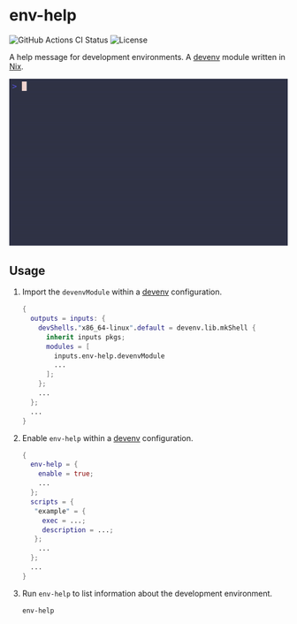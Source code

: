 # env-help

<!-- markdownlint-disable MD013 -->
![GitHub Actions CI Status](https://img.shields.io/github/actions/workflow/status/jtrrll/env-help/ci.yaml?branch=main&logo=github&label=CI)
![License](https://img.shields.io/github/license/jtrrll/env-help?label=License)
<!-- markdownlint-enable MD013 -->

A help message for development environments.
A [devenv](https://devenv.sh/) module written in [Nix](https://nixos.org/).

![Demo](./demo.gif)

## Usage

1. Import the `devenvModule` within a [devenv](https://devenv.sh/) configuration.

   <!-- markdownlint-disable MD013 -->
   ```nix
   {
     outputs = inputs: {
       devShells."x86_64-linux".default = devenv.lib.mkShell {
         inherit inputs pkgs;
         modules = [
           inputs.env-help.devenvModule
           ...
         ];
       };
       ...
     };
     ...
   }
   ```
   <!-- markdownlint-enable MD013 -->

2. Enable `env-help` within a [devenv](https://devenv.sh/) configuration.

   <!-- markdownlint-disable MD013 -->
   ```nix
   {
     env-help = {
       enable = true;
       ...
     };
     scripts = {
      "example" = { 
        exec = ...;
        description = ...;
      };
       ...
     };
     ...
   }
   ```
   <!-- markdownlint-enable MD013 -->

3. Run `env-help` to list information about the development environment.

   <!-- markdownlint-disable MD013 -->
   ```sh
   env-help
   ```
   <!-- markdownlint-enable MD013 -->
